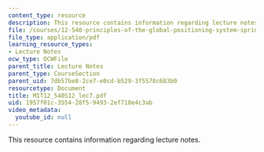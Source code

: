 ```yaml
---
content_type: resource
description: This resource contains information regarding lecture notes.
file: /courses/12-540-principles-of-the-global-positioning-system-spring-2012/1957f01c355428f594932ef718e4c3ab_MIT12_540S12_lec7.pdf
file_type: application/pdf
learning_resource_types:
- Lecture Notes
ocw_type: OCWFile
parent_title: Lecture Notes
parent_type: CourseSection
parent_uid: 7db57be8-2ce7-e0cd-b529-3f5578c683b0
resourcetype: Document
title: MIT12_540S12_lec7.pdf
uid: 1957f01c-3554-28f5-9493-2ef718e4c3ab
video_metadata:
  youtube_id: null
---
```

This resource contains information regarding lecture notes.


